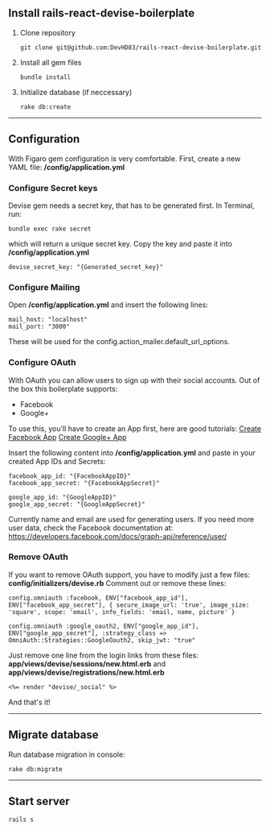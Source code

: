 ## Install rails-react-devise-boilerplate

1. Clone repository

    ```
    git clone git@github.com:DevHD83/rails-react-devise-boilerplate.git
    ```

2. Install all gem files

    ```
    bundle install
    ```

3. Initialize database (if neccessary)

    ```
    rake db:create
    ```

---

## Configuration

With Figaro gem configuration is very comfortable.
First, create a new YAML file: **/config/application.yml**

### Configure Secret keys

Devise gem needs a secret key, that has to be generated first.
In Terminal, run:
```
bundle exec rake secret
```
which will return a unique secret key. Copy the key and paste it into **/config/application.yml**
```
devise_secret_key: "{Generated_secret_key}"
```

### Configure Mailing

Open **/config/application.yml** and insert the following lines:
```
mail_host: "localhost"
mail_port: "3000"
```
These will be used for the config.action_mailer.default_url_options.

### Configure OAuth

With OAuth you can allow users to sign up with their social accounts.
Out of the box this boilerplate supports:
- Facebook
- Google+

To use this, you'll have to create an App first, here are good tutorials:
[Create Facebook App](https://developers.facebook.com/docs/apps/register#create-app)
[Create Google+ App](http://wpweb.co.in/documents/social-network-integration/google/)

Insert the following content into **/config/application.yml** and paste in your created App IDs and Secrets:
```
facebook_app_id: "{FacebookAppID}"
facebook_app_secret: "{FacebookAppSecret}"

google_app_id: "{GoogleAppID}"
google_app_secret: "{GoogleAppSecret}"
```

Currently name and email are used for generating users.
If you need more user data, check the Facebook documentation at:  https://developers.facebook.com/docs/graph-api/reference/user/

### Remove OAuth

If you want to remove OAuth support, you have to modify just a few files:
**config/initializers/devise.rb**
Comment out or remove these lines:
```
config.omniauth :facebook, ENV["facebook_app_id"], ENV["facebook_app_secret"], { secure_image_url: 'true', image_size: 'square', scope: 'email', info_fields: 'email, name, picture' }

config.omniauth :google_oauth2, ENV["google_app_id"], ENV["google_app_secret"], :strategy_class => OmniAuth::Strategies::GoogleOauth2, skip_jwt: "true"
```

Just remove one line from the login links from these files: **app/views/devise/sessions/new.html.erb** and **app/views/devise/registrations/new.html.erb**
```
<%= render "devise/_social" %>
```

And that's it!

---

## Migrate database

Run database migration in console:
```
rake db:migrate
```

---


## Start server
```
rails s
```

